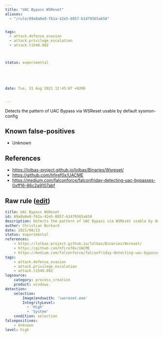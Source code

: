 ```yaml
---
title: "UAC Bypass WSReset"
aliases:
  - "/rule/89a9a0e0-f61a-42e5-8957-b1479565a658"


tags:
  - attack.defense_evasion
  - attack.privilege_escalation
  - attack.t1548.002



status: experimental





date: Tue, 31 Aug 2021 12:45:07 +0200


---
```


Detects the pattern of UAC Bypass via WSReset usable by default sysmon-config

<!--more-->


## Known false-positives

* Unknown



## References

* https://lolbas-project.github.io/lolbas/Binaries/Wsreset/
* https://github.com/hfiref0x/UACME
* https://medium.com/falconforce/falconfriday-detecting-uac-bypasses-0xff16-86c2a9107abf


## Raw rule ([edit](https://github.com/SigmaHQ/sigma/edit/master/rules/windows/process_creation/proc_creation_win_uac_bypass_wsreset.yml))
```yaml
title: UAC Bypass WSReset
id: 89a9a0e0-f61a-42e5-8957-b1479565a658
description: Detects the pattern of UAC Bypass via WSReset usable by default sysmon-config
author: Christian Burkard
date: 2021/08/23
status: experimental
references:
    - https://lolbas-project.github.io/lolbas/Binaries/Wsreset/
    - https://github.com/hfiref0x/UACME
    - https://medium.com/falconforce/falconfriday-detecting-uac-bypasses-0xff16-86c2a9107abf
tags:
    - attack.defense_evasion
    - attack.privilege_escalation
    - attack.t1548.002
logsource:
    category: process_creation
    product: windows
detection:
    selection:
        Image|endswith: '\wsreset.exe'
        IntegrityLevel:
          - 'High'
          - 'System'
    condition: selection
falsepositives:
    - Unknown
level: high

```
